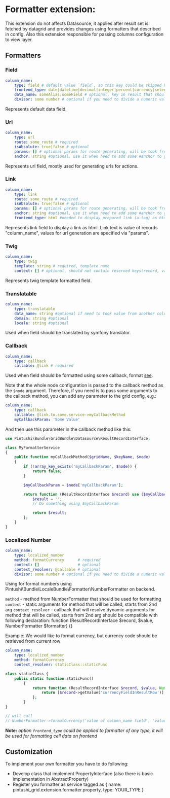 Formatter extension:
=======
This extension do not affects Datasource, it applies after result set is fetched by datagrid and provides changes using formatters that described in config.
Also this extension responsible for passing columns configuration to view layer.

Formatters
-----------

### Field
```yaml
column_name:
    type: field # default value `field`, so this key could be skipped here
    frontend_type: date|datetime|decimal|integer|percent|currency|select|text|html|boolean # optional default string
    data_name: someAlias.someField # optional, key in result that should represent this field
    divisor: some number # optional if you need to divide a numeric value by a number before rendering it
```
Represents default data field.

### Url
```yaml
column_name:
    type: url
    route: some_route # required
    isAbsolute: true|false # optional
    params: [] # optional params for route generating, will be took from record
    anchor: string #optional, use it when need to add some #anchor to generated url
```
Represents url field, mostly used for generating urls for actions.

### Link
```yaml
column_name:
    type: link
    route: some_route # required
    isAbsolute: true|false # optional
    params: [] # optional params for route generating, will be took from record
    anchor: string #optional, use it when need to add some #anchor to generated url
    frontend_type: html #needed to display prepared link (a-tag) as html
```
Represents link field to display a link as html. Link text is value of records "column_name", values for url generation are specified via "params". 

### Twig
```yaml
column_name:
    type: twig
    template: string # required, template name
    context: [] # optional, should not contain reserved keys(record, value)
```
Represents twig template formatted field.

### Translatable
```yaml
column_name:
    type: translatable
    data_name: string #optional if need to took value from another column
    domain: string #optional
    locale: string #optional
```
Used when field should be translated by symfony translator.

### Callback
```yaml
column_name:
    type: callback
    callable: @link # required
```
Used when field should be formatted using some callback, format [see](./../references_in_configuration.md).

Note that the whole node configuration is passed to the callback method as the `$node` argument.
Therefore, if you need is to pass some arguments to the callback method, you can add any parameter to the grid config, e.g.:

```yaml
column_name:
    type: callback
    callable: @link.to.some.service->myCallbackMethod
    myCallbackParam: 'Some Value'
```

And then use this parameter in the callback method like this:

```php
use Pintushi\Bundle\GridBundle\Datasource\ResultRecordInterface;

class MyFormatterService
{
    public function myCallbackMethod($gridName, $keyName, $node)
    {
        if (!array_key_exists('myCallbackParam', $node)) {
            return false;
        }

        $myCallbackParam = $node['myCallbackParam'];

        return function (ResultRecordInterface $record) use ($myCallbackParam) {
            $result = '';
            // Do something using $myCallbackParam

            return $result;
        };
    }
}
```

### Localized Number
```yaml
column_name:
    type: localized_number
    method: formatCurrency      # required
    context: []                 # optional
    context_resolver: @callable # optional
    divisor: some number # optional if you need to divide a numeric value by a number before rendering it
```
Using for format numbers using Pintushi\Bundle\LocaleBundle\Formatter\NumberFormatter on backend.

`method` - method from NumberFormatter that should be used for formatting
`context` - static arguments for method that will be called, starts from 2nd arg
`context_resolver` - callback that will resolve dynamic arguments for method that will be called, starts from 2nd arg
should be compatible with following declaration:
function (ResultRecordInterface $record, $value, NumberFormatter $formatter) {}

Example:
We would like to format currency, but currency code should be retrieved from current row
```yaml
column_name:
    type: localized_number
    method: formatCurrency
    context_resolver: staticClass::staticFunc
```
```php
class staticClass {
    public static function staticFunc()
        {
            return function (ResultRecordInterface $record, $value, NumberFormatter $formatter) {
                return [$record->getValue('currencyFieldInResultRow')];
            };
        }
}

// will call
// NumberFormatter->formatCurrency('value of column_name field', 'value of currencyFieldInResultRow field');
```

**Note:** _option `frontend_type` could be applied to formatter of any type, it will be used for formatting cell data on frontend_

Customization
-----------

To implement your own formatter you have to do following:

 - Develop class that implement PropertyInterface (also there is basic implementation in AbstractProperty)
 - Register you formatter as service tagged as { name:  pintushi_grid.extension.formatter.property, type: YOUR_TYPE }
